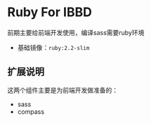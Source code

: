 # Ruby For IBBD

前期主要给前端开发使用，编译sass需要ruby环境 

- 基础镜像：`ruby:2.2-slim`

## 扩展说明

这两个组件主要是为前端开发做准备的：

- sass 
- compass



